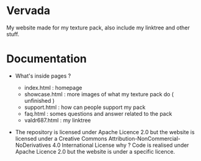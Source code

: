 # Vervada
My website made for my texture pack, also include my linktree and other stuff.

# Documentation

- What's inside pages ?
  - index.html : homepage
  - showcase.html : more images of what my texture pack do ( unfinished )
  - support.html : how can people support my pack
  - faq.html : somes questions and answer related to the pack
  - valdr687.html : my linktree

- The repository is licensed under Apache Licence 2.0 but the website is licensed under a Creative Commons Attribution-NonCommercial-NoDerivatives 4.0 International License why ?
Code is realised under Apache Licence 2.0 but the website is under a specific licence.


